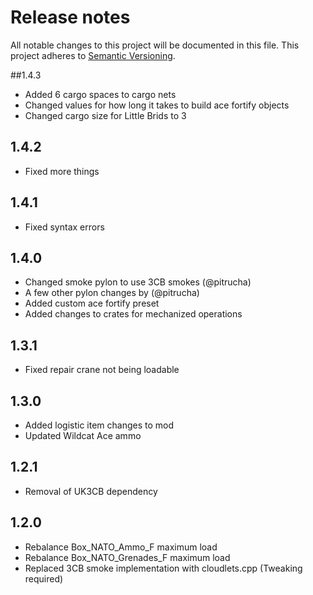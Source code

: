 # Release notes
All notable changes to this project will be documented in this file.
This project adheres to [Semantic Versioning](http://semver.org/).

##1.4.3
- Added 6 cargo spaces to cargo nets
- Changed values for how long it takes to build ace fortify objects
- Changed cargo size for Little Brids to 3

## 1.4.2
- Fixed more things

## 1.4.1
- Fixed syntax errors

## 1.4.0
- Changed smoke pylon to use 3CB smokes (@pitrucha)
- A few other pylon changes by (@pitrucha)
- Added custom ace fortify preset
- Added changes to crates for mechanized operations

## 1.3.1
- Fixed repair crane not being loadable

## 1.3.0
- Added logistic item changes to mod
- Updated Wildcat Ace ammo

## 1.2.1
- Removal of UK3CB dependency

## 1.2.0
- Rebalance Box_NATO_Ammo_F maximum load
- Rebalance Box_NATO_Grenades_F maximum load
- Replaced 3CB smoke implementation with cloudlets.cpp (Tweaking required)